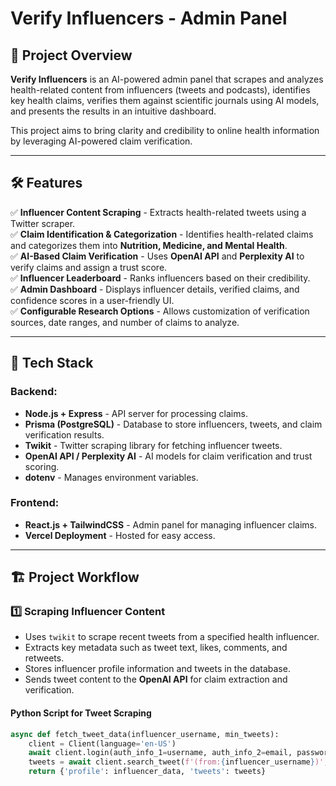 # Verify Influencers - Admin Panel

## 🚀 Project Overview

**Verify Influencers** is an AI-powered admin panel that scrapes and analyzes health-related content from influencers (tweets and podcasts), identifies key health claims, verifies them against scientific journals using AI models, and presents the results in an intuitive dashboard. 

This project aims to bring clarity and credibility to online health information by leveraging AI-powered claim verification.

---

## 🛠 Features

✅ **Influencer Content Scraping** - Extracts health-related tweets using a Twitter scraper.  
✅ **Claim Identification & Categorization** - Identifies health-related claims and categorizes them into **Nutrition, Medicine, and Mental Health**.  
✅ **AI-Based Claim Verification** - Uses **OpenAI API** and **Perplexity AI** to verify claims and assign a trust score.  
✅ **Influencer Leaderboard** - Ranks influencers based on their credibility.  
✅ **Admin Dashboard** - Displays influencer details, verified claims, and confidence scores in a user-friendly UI.  
✅ **Configurable Research Options** - Allows customization of verification sources, date ranges, and number of claims to analyze.  

---

## 📌 Tech Stack

### **Backend**:
- **Node.js + Express** - API server for processing claims.
- **Prisma (PostgreSQL)** - Database to store influencers, tweets, and claim verification results.
- **Twikit** - Twitter scraping library for fetching influencer tweets.
- **OpenAI API / Perplexity AI** - AI models for claim verification and trust scoring.
- **dotenv** - Manages environment variables.

### **Frontend**:
- **React.js + TailwindCSS** - Admin panel for managing influencer claims.
- **Vercel Deployment** - Hosted for easy access.

---

## 🏗 Project Workflow

### **1️⃣ Scraping Influencer Content**
- Uses `twikit` to scrape recent tweets from a specified health influencer.
- Extracts key metadata such as tweet text, likes, comments, and retweets.
- Stores influencer profile information and tweets in the database.
- Sends tweet content to the **OpenAI API** for claim extraction and verification.

#### **Python Script for Tweet Scraping**
```python
async def fetch_tweet_data(influencer_username, min_tweets):
    client = Client(language='en-US')
    await client.login(auth_info_1=username, auth_info_2=email, password=password)
    tweets = await client.search_tweet(f'(from:{influencer_username})', product='Top')
    return {'profile': influencer_data, 'tweets': tweets}
